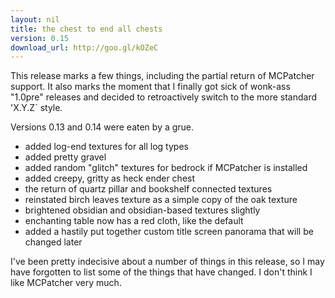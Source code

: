 ```yaml
---
layout: nil
title: the chest to end all chests
version: 0.15
download_url: http://goo.gl/kOZeC
---
```

This release marks a few things, including the partial return of MCPatcher support. It also marks the moment that I finally got sick of wonk-ass "1.0pre" releases and decided to retroactively switch to the more standard 'X.Y.Z` style.

Versions 0.13 and 0.14 were eaten by a grue.

* added log-end textures for all log types
* added pretty gravel
* added random "glitch" textures for bedrock if MCPatcher is installed
* added creepy, gritty as heck ender chest
* the return of quartz pillar and bookshelf connected textures
* reinstated birch leaves texture as a simple copy of the oak texture
* brightened obsidian and obsidian-based textures slightly
* enchanting table now has a red cloth, like the default
* added a hastily put together custom title screen panorama that will be changed later

I've been pretty indecisive about a number of things in this release, so I may have forgotten to list some of the things that have changed. I don't think I like MCPatcher very much.
